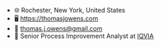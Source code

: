 - 🌐 Rochester, New York, United States
- 🖥️ https://thomasjowens.com
- 📧 thomas.j.owens@gmail.com
- 🏢 Senior Process Improvement Analyst at [IQVIA](https://www.iqvia.com/)

